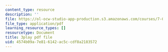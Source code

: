 ```yaml
---
content_type: resource
description: ''
file: https://ol-ocw-studio-app-production.s3.amazonaws.com/courses/7-016-introductory-biology-fall-2018/4574b09a7e816142ac5ccdf8a2183572_rZjwF5z-Xfw.pdf
file_type: application/pdf
learning_resource_types: []
resourcetype: Document
title: 3play pdf file
uid: 4574b09a-7e81-6142-ac5c-cdf8a2183572
---
```

